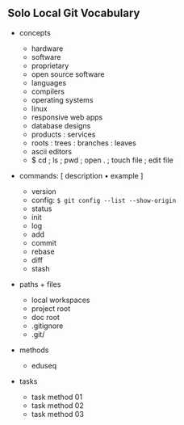 ## Solo Local Git Vocabulary

- concepts
  - hardware
  - software
  - proprietary
  - open source software
  - languages
  - compilers
  - operating systems
  - linux
  - responsive web apps
  - database designs
  - products : services
  - roots : trees : branches : leaves
  - ascii editors
  - $ cd ; ls ; pwd ; open . ; touch file ; edit file

- commands: [ description • example ]
  - version
  - config: ``` $ git config --list --show-origin ```
  - status
  - init
  - log
  - add
  - commit
  - rebase
  - diff
  - stash

- paths + files
  - local workspaces
  - project root
  - doc root
  - .gitignore
  - .git/
 


- methods
  - eduseq

- tasks
  - task method 01
  - task method 02
  - task method 03